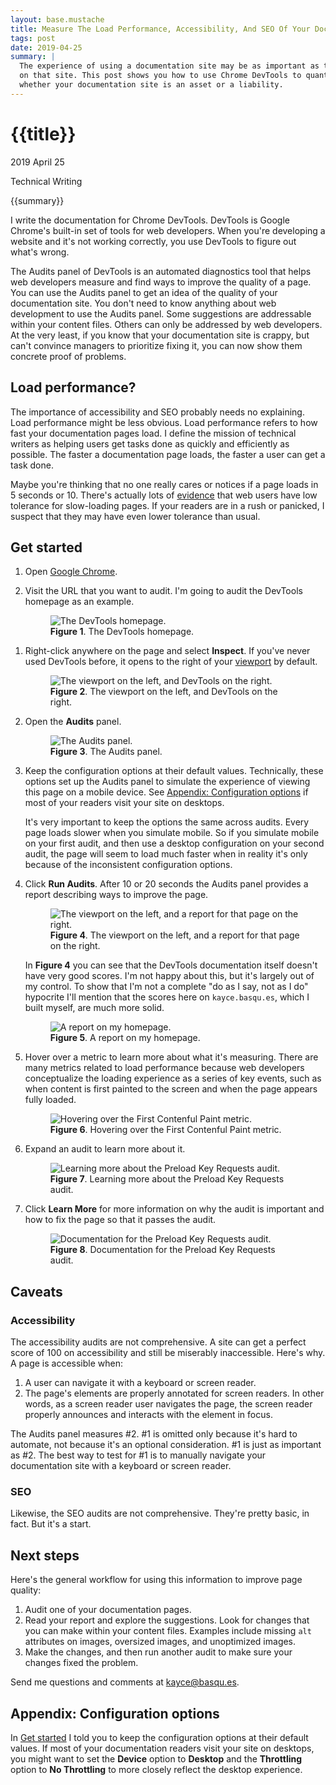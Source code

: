 ```yaml
---
layout: base.mustache
title: Measure The Load Performance, Accessibility, And SEO Of Your Documentation Pages
tags: post
date: 2019-04-25
summary: |
  The experience of using a documentation site may be as important as the quality of the content
  on that site. This post shows you how to use Chrome DevTools to quantitatively measure
  whether your documentation site is an asset or a liability.
---
```


<h1 id="title">
  {{title}}
</h1>

<p id="time">
  <time datetime="2019-04-25">2019 April 25</time>
</p>

<p id="category">Technical Writing</p>

<p id="summary">
{{summary}}
</p>

I write the documentation for Chrome DevTools. DevTools is Google Chrome's built-in set of
tools for web developers. When you're developing a website and it's not working correctly, you use
DevTools to figure out what's wrong.

The Audits panel of DevTools is an automated diagnostics tool that helps web developers measure
and find ways to improve the quality of a page. You can use the Audits panel to get an idea of
the quality of your documentation site. You don't need to know anything about web development to
use the Audits panel. Some suggestions are addressable within your content files. Others
can only be addressed by web developers. At the very least, if you know that your documentation
site is crappy, but can't convince managers to prioritize fixing it, you can now show them
concrete proof of problems.

<h2 id="loadperf">Load performance?</h2>

[perf]: https://medium.com/@vikigreen/impact-of-slow-page-load-time-on-website-performance-40d5c9ce568a

The importance of accessibility and SEO probably needs no explaining. Load performance might
be less obvious. Load performance refers to how fast your documentation pages load. I define the
mission of technical writers as helping users get tasks done as quickly and efficiently
as possible. The faster a documentation page loads, the faster a user can get a task done.

Maybe you're thinking that no one really cares or notices if a page loads in 5 seconds or 10.
There's actually lots of [evidence][perf] that web users have low tolerance for slow-loading pages.
If your readers are in a rush or panicked, I suspect that they may have even lower tolerance than
usual.

<h2 id="getstarted">Get started</h2>

[chrome]: https://www.google.com/chrome/

1. Open [Google Chrome][chrome].
1. Visit the URL that you want to audit. I'm going to audit the DevTools homepage as an
   example.

     <figure>
       <img src="/media/lighthouse1.png"
            alt="The DevTools homepage."/>
       <figcaption>
         <b>Figure 1</b>. The DevTools homepage.
       </figcaption>
     </figure>

[viewport]: https://developer.mozilla.org/en-US/docs/Glossary/Viewport

1. Right-click anywhere on the page and select **Inspect**. If you've never used DevTools before,
   it opens to the right of your [viewport][viewport] by default.

     <figure>
       <img src="/media/lighthouse2.png"
            alt="The viewport on the left, and DevTools on the right."/>
       <figcaption>
         <b>Figure 2</b>. The viewport on the left, and DevTools on the right.
       </figcaption>
     </figure>

1. Open the **Audits** panel.

     <figure>
       <img src="/media/lighthouse3.png"
            alt="The Audits panel."/>
       <figcaption>
         <b>Figure 3</b>. The Audits panel.
       </figcaption>
     </figure>

1. Keep the configuration options at their default values. Technically, these options set up
   the Audits panel to simulate the experience of viewing this page on a mobile device. See
   <a href="#config">Appendix: Configuration options</a> if most of your readers visit your
   site on desktops.

   It's very important to keep the options the same across audits. Every page loads slower
   when you simulate mobile. So if you simulate mobile on your first audit, and then
   use a desktop configuration on your second audit, the page will seem to load much faster
   when in reality it's only because of the inconsistent configuration options.

1. Click **Run Audits**. After 10 or 20 seconds the Audits panel provides a report describing
   ways to improve the page.

     <figure>
       <img src="/media/lighthouse4.png"
            alt="The viewport on the left, and a report for that page on the right."/>
       <figcaption>
         <b>Figure 4</b>. The viewport on the left, and a report for that page on the right.
       </figcaption>
     </figure>

     In **Figure 4** you can see that the DevTools documentation itself doesn't have very
     good scores. I'm not happy about this, but it's largely out of my control. To show that
     I'm not a complete "do as I say, not as I do" hypocrite I'll mention that the scores
     here on `kayce.basqu.es`, which I built myself, are much more solid.

     <figure>
       <img src="/media/lighthouse8.png"
            alt="A report on my homepage."/>
       <figcaption>
         <b>Figure 5</b>. A report on my homepage.
       </figcaption>
     </figure>

1. Hover over a metric to learn more about what it's measuring. There are many metrics related to
   load performance because web developers conceptualize the loading experience as a series of key
   events, such as when content is first painted to the screen and when the page appears
   fully loaded.

     <figure>
       <img src="/media/lighthouse5.png"
            alt="Hovering over the First Contenful Paint metric."/>
       <figcaption>
         <b>Figure 6</b>. Hovering over the First Contenful Paint metric.
       </figcaption>
     </figure>

1. Expand an audit to learn more about it.

     <figure>
       <img src="/media/lighthouse6.png"
            alt="Learning more about the Preload Key Requests audit."/>
       <figcaption>
         <b>Figure 7</b>. Learning more about the Preload Key Requests audit.
       </figcaption>
     </figure>

1. Click **Learn More** for more information on why the audit is important and how to fix
   the page so that it passes the audit.

     <figure>
       <img src="/media/lighthouse7.png"
            alt="Documentation for the Preload Key Requests audit."/>
       <figcaption>
         <b>Figure 8</b>. Documentation for the Preload Key Requests audit.
       </figcaption>
     </figure>

<h2 id="caveats">Caveats</h2>

<h3 id="a11y">Accessibility</h3>

The accessibility audits are not comprehensive. A site can get a perfect score of 100 on
accessibility and still be miserably inaccessible. Here's why. A page is accessible when:

1. A user can navigate it with a keyboard or screen reader.
1. The page's elements are properly annotated for screen readers. In other words, as a
   screen reader user navigates the page, the screen reader properly announces and interacts
   with the element in focus.

The Audits panel measures #2. #1 is omitted only because it's hard to automate, not because
it's an optional consideration. #1 is just as important as #2. The best way to test for #1 is
to manually navigate your documentation site with a keyboard or screen reader.

<h3 id="seo">SEO</h3>

Likewise, the SEO audits are not comprehensive. They're pretty basic, in fact. But it's a start.

<h2 id="next">Next steps</h2>

Here's the general workflow for using this information to improve page quality:

1. Audit one of your documentation pages.
1. Read your report and explore the suggestions. Look for changes that you can make within
   your content files. Examples include missing `alt` attributes on images, oversized images,
   and unoptimized images.
1. Make the changes, and then run another audit to make sure your changes fixed the problem.

Send me questions and comments at kayce@basqu.es.

<h2 id="config">Appendix: Configuration options</h2>

In <a href="#getstarted">Get started</a> I told you to keep the configuration options at
their default values. If most of your documentation readers visit your site on desktops,
you might want to set the **Device** option to **Desktop** and the **Throttling** option to
**No Throttling** to more closely reflect the desktop experience.
